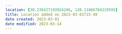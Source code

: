 ```yaml
---
location: [30.239427193924246, 120.11866784219595]
title: Location added on 2023-03-01T15-49
date created: 2023-03-01
date modified: 2023-03-14
---
```

